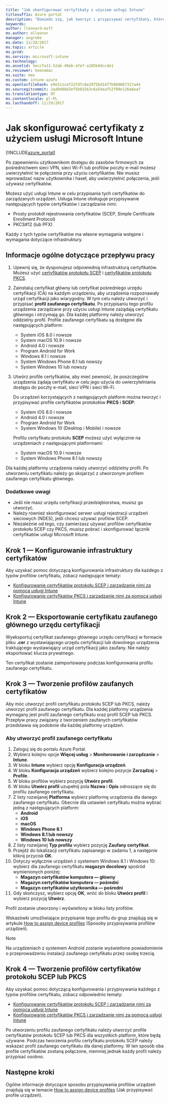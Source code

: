 ```yaml
---
title: "Jak skonfigurować certyfikaty z użyciem usługi Intune"
titlesuffix: Azure portal
description: "Dowiedz się, jak tworzyć i przypisywać certyfikaty, które pozwolą zabezpieczyć sieci Wi-Fi i VPN oraz inne połączenia, korzystając z usługi Intune."
keywords: 
author: lleonard-msft
ms.author: alleonar
manager: angrobe
ms.date: 11/28/2017
ms.topic: article
ms.prod: 
ms.service: microsoft-intune
ms.technology: 
ms.assetid: 5eccfa11-52ab-49eb-afef-a185b4dccde1
ms.reviewer: heenamac
ms.suite: ems
ms.custom: intune-azure
ms.openlocfilehash: e9e511cef22fdfc8e2975bd14f7b969067317a44
ms.sourcegitcommit: 2ad0d88d3ef5b81563c6a54eaf52f09e126abeaf
ms.translationtype: HT
ms.contentlocale: pl-PL
ms.lasthandoff: 11/29/2017
---
```

# <a name="how-to-configure-certificates-in-microsoft-intune"></a>Jak skonfigurować certyfikaty z użyciem usługi Microsoft Intune

[!INCLUDE[azure_portal](./includes/azure_portal.md)]

Po zapewnieniu użytkownikom dostępu do zasobów firmowych za pośrednictwem sieci VPN, sieci Wi-Fi lub profilów poczty e-mail możesz uwierzytelnić te połączenia przy użyciu certyfikatów. Nie musisz wprowadzać nazw użytkownika i haseł, aby uwierzytelnić połączenia, jeśli używasz certyfikatów.

Możesz użyć usługi Intune w celu przypisania tych certyfikatów do zarządzanych urządzeń. Usługa Intune obsługuje przypisywanie następujących typów certyfikatów i zarządzanie nimi:

- Prosty protokół rejestrowania certyfikatów (SCEP, Simple Certificate Enrollment Protocol)
- PKCS#12 (lub PFX)

Każdy z tych typów certyfikatów ma własne wymagania wstępne i wymagania dotyczące infrastruktury.

## <a name="general-workflow"></a>Informacje ogólne dotyczące przepływu pracy

1. Upewnij się, że dysponujesz odpowiednią infrastrukturą certyfikatów. Możesz użyć [certyfikatów protokołu SCEP](certificates-scep-configure.md) i [certyfikatów protokołu PKCS](certficates-pfx-configure.md).
2. Zainstaluj certyfikat główny lub certyfikat pośredniego urzędu certyfikacji (CA) na każdym urządzeniu, aby urządzenia rozpoznawały urząd certyfikacji jako wiarygodny. W tym celu należy utworzyć i przypisać **profil zaufanego certyfikatu**. Po przypisaniu tego profilu urządzenia zarządzane przy użyciu usługi Intune zażądają certyfikatu głównego i otrzymają go. Dla każdej platformy należy utworzyć oddzielny profil. Profile zaufanego certyfikatu są dostępne dla następujących platform:
    - System iOS 8.0 i nowsze
    - System macOS 10.9 i nowsze
    - Android 4.0 i nowsze
    - Program Android for Work
    - Windows 8.1 i nowsze
    - System Windows Phone 8.1 lub nowszy
    - System Windows 10 lub nowszy
3. Utwórz profile certyfikatów, aby mieć pewność, że poszczególne urządzenia żądają certyfikatu w celu jego użycia do uwierzytelniania dostępu do poczty e-mail, sieci VPN i sieci Wi-Fi.

   Do urządzeń korzystających z następujących platform można tworzyć i przypisywać profile certyfikatów protokołów **PKCS** i **SCEP**:

   - System iOS 8.0 i nowsze
   - Android 4.0 i nowsze
   - Program Android for Work
   - System Windows 10 (Desktop i Mobile) i nowsze

   Profilu certyfikatu protokołu **SCEP** możesz użyć wyłącznie na urządzeniach z następującymi platformami:

   - System macOS 10.9 i nowsze
   - System Windows Phone 8.1 lub nowszy

Dla każdej platformy urządzenia należy utworzyć oddzielny profil. Po utworzeniu certyfikatu należy go skojarzyć z utworzonym profilem zaufanego certyfikatu głównego.

### <a name="further-considerations"></a>Dodatkowe uwagi

- Jeśli nie masz urzędu certyfikacji przedsiębiorstwa, musisz go utworzyć.
- Należy również skonfigurować serwer usługi rejestracji urządzeń sieciowych (NDES), jeśli chcesz używać profilów SCEP.
- Niezależnie od tego, czy zamierzasz używać profilów certyfikatów protokołu SCEP czy PKCS, musisz pobrać i skonfigurować łącznik certyfikatów usługi Microsoft Intune.


## <a name="step-1-configure-your-certificate-infrastructure"></a>Krok 1 — Konfigurowanie infrastruktury certyfikatów

Aby uzyskać pomoc dotyczącą konfigurowania infrastruktury dla każdego z typów profilów certyfikatu, zobacz następujące tematy:

- [Konfigurowanie certyfikatów protokołu SCEP i zarządzanie nimi za pomocą usługi Intune](certificates-scep-configure.md)
- [Konfigurowanie certyfikatów PKCS i zarządzanie nimi za pomocą usługi Intune](certficates-pfx-configure.md)


## <a name="step-2-export-your-trusted-root-ca-certificate"></a>Krok 2 — Eksportowanie certyfikatu zaufanego głównego urzędu certyfikacji

Wyeksportuj certyfikat zaufanego głównego urzędu certyfikacji w formacie pliku **.cer** z wystawiającego urzędu certyfikacji lub dowolnego urządzenia traktującego wystawiający urząd certyfikacji jako zaufany. Nie należy eksportować klucza prywatnego.

Ten certyfikat zostanie zaimportowany podczas konfigurowania profilu zaufanego certyfikatu.

## <a name="step-3-create-trusted-certificate-profiles"></a>Krok 3 — Tworzenie profilów zaufanych certyfikatów
Aby móc utworzyć profil certyfikatu protokołu SCEP lub PKCS, należy utworzyć profil zaufanego certyfikatu. Dla każdej platformy urządzenia wymagany jest profil zaufanego certyfikatu oraz profil SCEP lub PKCS. Przepływ pracy związany z tworzeniem zaufanych certyfikatów przedstawia się podobnie dla każdej platformy urządzeń.

### <a name="to-create-a-trusted-certificate-profile"></a>Aby utworzyć profil zaufanego certyfikatu

1. Zaloguj się do portalu Azure Portal.
2. Wybierz kolejno opcje **Więcej usług** > **Monitorowanie i zarządzanie** > **Intune**.
3. W bloku **Intune** wybierz opcję **Konfiguracja urządzeń**.
2. W bloku **Konfiguracja urządzeń** wybierz kolejno pozycje **Zarządzaj** > **Profile**.
3. W bloku profilów wybierz pozycję **Utwórz profil**.
4. W bloku **Utwórz profil** uzupełnij pola **Nazwa** i **Opis** odnoszące się do profilu zaufanego certyfikatu.
5. Z listy rozwijanej **Platforma** wybierz platformę urządzenia dla danego zaufanego certyfikatu. Obecnie dla ustawień certyfikatu można wybrać jedną z następujących platform:
    - **Android**
    - **iOS**
    - **macOS**
    - **Windows Phone 8.1**
    - **Windows 8.1 lub nowszy**
    - **Windows 10 lub nowszy**
6. Z listy rozwijanej **Typ profilu** wybierz pozycję **Zaufany certyfikat**.
7. Przejdź do lokalizacji certyfikatu zapisanego w zadaniu 1, a następnie kliknij przycisk **OK**.
8. Dotyczy wyłącznie urządzeń z systemem Windows 8.1 i Windows 10: wybierz dla zaufanego certyfikatu **magazyn docelowy** spośród wymienionych poniżej:
    - **Magazyn certyfikatów komputera — główny**
    - **Magazyn certyfikatów komputera — pośredni**
    - **Magazyn certyfikatów użytkownika — pośredni**
8. Gdy skończysz, wybierz opcję **OK**, wróć do bloku **Utwórz profil** i wybierz pozycję **Utwórz**.

Profil zostanie utworzony i wyświetlony w bloku listy profilów.

Wskazówki umożliwiające przypisanie tego profilu do grup znajdują się w artykule [How to assign device profiles](device-profile-assign.md) (Sposoby przypisywania profilów urządzeń).


> [!Note]
> Na urządzeniach z systemem Android zostanie wyświetlone powiadomienie o przeprowadzeniu instalacji zaufanego certyfikatu przez osobę trzecią.

## <a name="step-4-create-scep-or-pkcs-certificate-profiles"></a>Krok 4 — Tworzenie profilów certyfikatów protokołu SCEP lub PKCS

Aby uzyskać pomoc dotyczącą konfigurowania i przypisywania każdego z typów profilów certyfikatu, zobacz odpowiednio tematy:

- [Konfigurowanie certyfikatów protokołu SCEP i zarządzanie nimi za pomocą usługi Intune](certificates-scep-configure.md)
- [Konfigurowanie certyfikatów PKCS i zarządzanie nimi za pomocą usługi Intune](certficates-pfx-configure.md)

Po utworzeniu profilu zaufanego certyfikatu należy utworzyć profile certyfikatów protokołu SCEP lub PKCS dla wszystkich platform, które będą używane. Podczas tworzenia profilu certyfikatu protokołu SCEP należy wskazać profil zaufanego certyfikatu dla danej platformy. W ten sposób oba profile certyfikatów zostaną połączone, niemniej jednak każdy profil należy przypisać osobno.


## <a name="next-steps"></a>Następne kroki
Ogólne informacje dotyczące sposobu przypisywania profilów urządzeń znajdują się w temacie [How to assign device profiles](device-profile-assign.md) (Jak przypisywać profile urządzeń).
